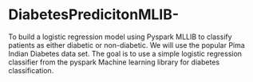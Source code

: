 # DiabetesPredicitonMLIB-

To build a logistic regression model using Pyspark MLLIB to classify patients as either diabetic or non-diabetic. 
We will use the popular Pima Indian Diabetes data set. The goal is to use a simple logistic regression classifier from the pyspark Machine learning library for diabetes classification. 
